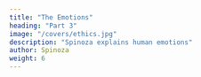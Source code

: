 ```yaml
---
title: "The Emotions"
heading: "Part 3"
image: "/covers/ethics.jpg"
description: "Spinoza explains human emotions"
author: Spinoza
weight: 6
---
```



